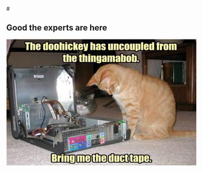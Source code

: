#<!DOCTYPE html>
<html>
<body>

<h2>Good the experts are here</h2>
<img src="tech cat.jpg" alt="kitty help" width="500" height="333">

</body>
</html>
